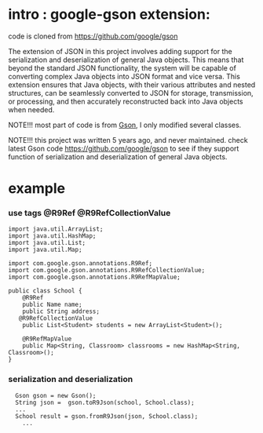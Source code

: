 # intro : google-gson extension: 
code is cloned from https://github.com/google/gson

The extension of JSON in this project involves adding support for the serialization and deserialization of general Java objects. This means that beyond the standard JSON functionality, the system will be capable of converting complex Java objects into JSON format and vice versa. This extension ensures that Java objects, with their various attributes and nested structures, can be seamlessly converted to JSON for storage, transmission, or processing, and then accurately reconstructed back into Java objects when needed.

NOTE!!! most part of code is from [Gson](https://github.com/google/gson), I only modified several classes. 

NOTE!!! this project was written 5 years ago, and never maintained. check latest Gson code https://github.com/google/gson to see if they support function of serialization and deserialization of general Java objects.

# example

### use tags @R9Ref @R9RefCollectionValue
```
import java.util.ArrayList;
import java.util.HashMap;
import java.util.List;
import java.util.Map;

import com.google.gson.annotations.R9Ref;
import com.google.gson.annotations.R9RefCollectionValue;
import com.google.gson.annotations.R9RefMapValue;

public class School {
	@R9Ref
    public Name name;
    public String address;
   @R9RefCollectionValue
    public List<Student> students = new ArrayList<Student>();
    
    @R9RefMapValue
    public Map<String, Classroom> classrooms = new HashMap<String, Classroom>();
}

```
###  serialization and deserialization
```
  Gson gson = new Gson();
  String json =  gson.toR9Json(school, School.class);
  ... 
  School result = gson.fromR9Json(json, School.class);
	...  
```
